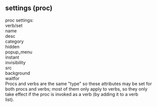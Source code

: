 ## settings (proc)    
proc settings:    
    verb/set    
      name    
      desc    
      category    
      hidden    
      popup_menu    
      instant    
      invisibility    
      src    
      background    
      waitfor    
Procs and verbs are the same \"type\" so these attributes may be set for    
both procs and verbs; most of them only apply to verbs, so they only    
take effect if the proc is invoked as a verb (by adding it to a verb    
list).  